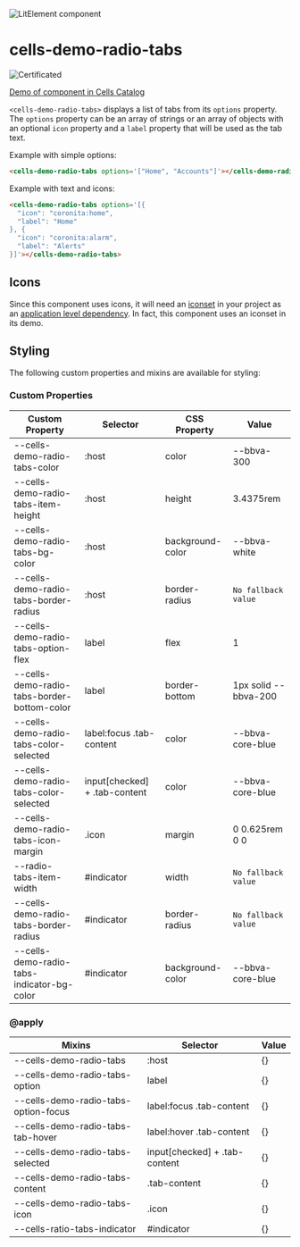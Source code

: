![LitElement component](https://img.shields.io/badge/litElement-component-blue.svg)


# cells-demo-radio-tabs

![Certificated](https://img.shields.io/badge/certificated-yes-brightgreen.svg)

[Demo of component in Cells Catalog](https://bbva-ether-cellscatalogs.appspot.com/?view=demo#/component/cells-demo-radio-tabs)

`<cells-demo-radio-tabs>` displays a list of tabs from its `options` property.
The `options` property can be an array of strings or an array of objects with an optional `icon` property and a `label` property that will be used as the tab text.

Example with simple options:

```html
<cells-demo-radio-tabs options='["Home", "Accounts"]'></cells-demo-radio-tabs>
```

Example with text and icons:

```html
<cells-demo-radio-tabs options='[{
  "icon": "coronita:home",
  "label": "Home"
}, {
  "icon": "coronita:alarm",
  "label": "Alerts"
}]'></cells-demo-radio-tabs>
```

## Icons

Since this component uses icons, it will need an [iconset](https://bbva-devplatform.appspot.com/en-us/developers/engines/cells/documentation/best-practices/cells-icons) in your project as an [application level dependency](https://bbva-devplatform.appspot.com/en-us/developers/engines/cells/documentation/advanced-guides/components/application-level-dependencies). In fact, this component uses an iconset in its demo.

## Styling

The following custom properties and mixins are available for styling:

### Custom Properties
| Custom Property                             | Selector                      | CSS Property     | Value                |
| ------------------------------------------- | ----------------------------- | ---------------- | -------------------- |
| --cells-demo-radio-tabs-color               | :host                         | color            | --bbva-300           |
| --cells-demo-radio-tabs-item-height         | :host                         | height           | 3.4375rem            |
| --cells-demo-radio-tabs-bg-color            | :host                         | background-color | --bbva-white         |
| --cells-demo-radio-tabs-border-radius       | :host                         | border-radius    | `No fallback value`  |
| --cells-demo-radio-tabs-option-flex         | label                         | flex             | 1                    |
| --cells-demo-radio-tabs-border-bottom-color | label                         | border-bottom    | 1px solid --bbva-200 |
| --cells-demo-radio-tabs-color-selected      | label:focus .tab-content      | color            | --bbva-core-blue     |
| --cells-demo-radio-tabs-color-selected      | input[checked] + .tab-content | color            | --bbva-core-blue     |
| --cells-demo-radio-tabs-icon-margin         | .icon                         | margin           | 0 0.625rem 0 0       |
| --radio-tabs-item-width                     | #indicator                    | width            | `No fallback value`  |
| --cells-demo-radio-tabs-border-radius       | #indicator                    | border-radius    | `No fallback value`  |
| --cells-demo-radio-tabs-indicator-bg-color  | #indicator                    | background-color | --bbva-core-blue     |
### @apply
| Mixins                               | Selector                      | Value |
| ------------------------------------ | ----------------------------- | ----- |
| --cells-demo-radio-tabs              | :host                         | {}    |
| --cells-demo-radio-tabs-option       | label                         | {}    |
| --cells-demo-radio-tabs-option-focus | label:focus .tab-content      | {}    |
| --cells-demo-radio-tabs-tab-hover    | label:hover .tab-content      | {}    |
| --cells-demo-radio-tabs-selected     | input[checked] + .tab-content | {}    |
| --cells-demo-radio-tabs-content      | .tab-content                  | {}    |
| --cells-demo-radio-tabs-icon         | .icon                         | {}    |
| --cells-ratio-tabs-indicator         | #indicator                    | {}    |

